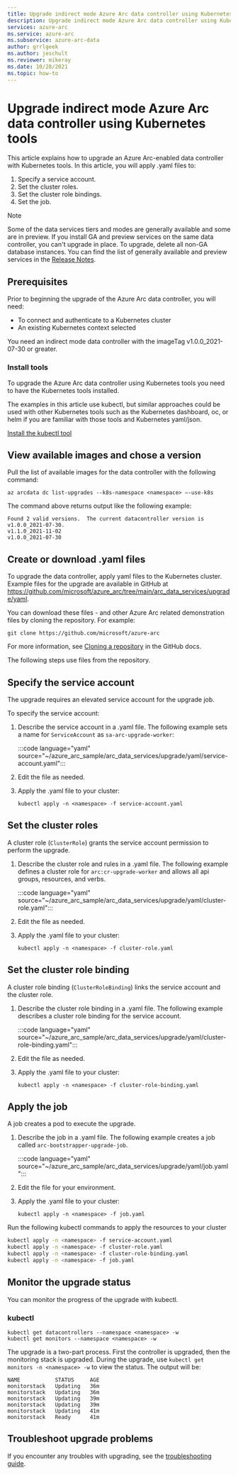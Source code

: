 ```yaml
---
title: Upgrade indirect mode Azure Arc data controller using Kubernetes tools
description: Upgrade indirect mode Azure Arc data controller using Kubernetes tools
services: azure-arc
ms.service: azure-arc
ms.subservice: azure-arc-data
author: grrlgeek
ms.author: jeschult
ms.reviewer: mikeray
ms.date: 10/28/2021
ms.topic: how-to
---
```


# Upgrade indirect mode Azure Arc data controller using Kubernetes tools

This article explains how to upgrade an Azure Arc-enabled data controller with Kubernetes tools. In this article, you will apply .yaml files to:

1. Specify a service account.
1. Set the cluster roles.
1. Set the cluster role bindings.
1. Set the job. 

> [!NOTE]
> Some of the data services tiers and modes are generally available and some are in preview.
> If you install GA and preview services on the same data controller, you can't upgrade in place.
> To upgrade, delete all non-GA database instances. You can find the list of generally available 
> and preview services in the [Release Notes](/release-notes).

## Prerequisites

Prior to beginning the upgrade of the Azure Arc data controller, you will need:

- To connect and authenticate to a Kubernetes cluster
- An existing Kubernetes context selected

You need an indirect mode data controller with the imageTag v1.0.0_2021-07-30 or greater.

### Install tools

To upgrade the Azure Arc data controller using Kubernetes tools you need to have the Kubernetes tools installed.

The examples in this article use kubectl, but similar approaches could be used with other Kubernetes tools
such as the Kubernetes dashboard, oc, or helm if you are familiar with those tools and Kubernetes yaml/json.

[Install the kubectl tool](https://kubernetes.io/docs/tasks/tools/)

## View available images and chose a version

Pull the list of available images for the data controller with the following command:

   ```azurecli
   az arcdata dc list-upgrades --k8s-namespace <namespace> –-use-k8s
   ```

The command above returns output like the following example:

```output
Found 2 valid versions.  The current datacontroller version is v1.0.0_2021-07-30.
v1.1.0_2021-11-02
v1.0.0_2021-07-30
```

## Create or download .yaml files 

To upgrade the data controller, apply yaml files to the Kubernetes cluster. Example files for the upgrade are available in GitHub at <https://github.com/microsoft/azure_arc/tree/main/arc_data_services/upgrade/yaml>.

You can download these files - and other Azure Arc related demonstration files by cloning the repository. For example:

```azurecli
git clone https://github.com/microsoft/azure-arc
```

For more information, see [Cloning a repository](https://docs.github.com/en/repositories/creating-and-managing-repositories/cloning-a-repository) in the GitHub docs.

The following steps use files from the repository.

## Specify the service account

The upgrade requires an elevated service account for the upgrade job.

To specify the service account:

1. Describe the service account in a .yaml file. The following example sets a name for `ServiceAccount` as `sa-arc-upgrade-worker`:

   :::code language="yaml" source="~/azure_arc_sample/arc_data_services/upgrade/yaml/service-account.yaml":::
   <!-- https://github.com/microsoft/azure_arc/blob/main/arc_data_services/upgrade/yaml/service-account.yaml-->

1. Edit the file as needed.

1. Apply the .yaml file to your cluster:

   ```console
   kubectl apply -n <namespace> -f service-account.yaml
   ```

## Set the cluster roles

A cluster role (`ClusterRole`) grants the service account permission to perform the upgrade. 

1. Describe the cluster role and rules in a .yaml file. The following example defines a cluster role for `arc:cr-upgrade-worker` and allows all api groups, resources, and verbs. 

   :::code language="yaml" source="~/azure_arc_sample/arc_data_services/upgrade/yaml/cluster-role.yaml":::

1. Edit the file as needed. 

1. Apply the .yaml file to your cluster:

   ```console
   kubectl apply -n <namespace> -f cluster-role.yaml
   ```

## Set the cluster role binding

A cluster role binding (`ClusterRoleBinding`) links the service account and the cluster role.

1. Describe the cluster role binding in a .yaml file. The following example describes a cluster role binding for the service account.

   :::code language="yaml" source="~/azure_arc_sample/arc_data_services/upgrade/yaml/cluster-role-binding.yaml":::

1. Edit the file as needed. 

1. Apply the .yaml file to your cluster:

   ```console
   kubectl apply -n <namespace> -f cluster-role-binding.yaml
   ```

## Apply the job

A job creates a pod to execute the upgrade.

1. Describe the job in a .yaml file. The following example creates a job called `arc-bootstrapper-upgrade-job`.

   :::code language="yaml" source="~/azure_arc_sample/arc_data_services/upgrade/yaml/job.yaml":::

1. Edit the file for your environment.
 
1. Apply the .yaml file to your cluster:

   ```console
   kubectl apply -n <namespace> -f job.yaml
   ```

Run the following kubectl commands to apply the resources to your cluster

``` bash
kubectl apply -n <namespace> -f service-account.yaml
kubectl apply -n <namespace> -f cluster-role.yaml
kubectl apply -n <namespace> -f cluster-role-binding.yaml
kubectl apply -n <namespace> -f job.yaml
```

## Monitor the upgrade status

You can monitor the progress of the upgrade with kubectl.

### kubectl

```console
kubectl get datacontrollers --namespace <namespace> -w
kubectl get monitors --namespace <namespace> -w
```

The upgrade is a two-part process. First the controller is upgraded, then the monitoring stack is upgraded. During the upgrade, use ```kubectl get monitors -n <namespace> -w``` to view the status. The output will be:

```output
NAME           STATUS     AGE
monitorstack   Updating   36m
monitorstack   Updating   36m
monitorstack   Updating   39m
monitorstack   Updating   39m
monitorstack   Updating   41m
monitorstack   Ready      41m
```

## Troubleshoot upgrade problems

If you encounter any troubles with upgrading, see the [troubleshooting guide](troubleshoot-guide.md).
